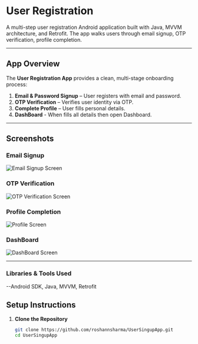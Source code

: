 #  User Registration

A multi-step user registration Android application built with Java, MVVM architecture, and Retrofit. The app walks users through email signup, OTP verification, profile completion.

---

## App Overview

The **User Registration App** provides a clean, multi-stage onboarding process:
1. **Email & Password Signup** – User registers with email and password.
2. **OTP Verification** – Verifies user identity via OTP.
3. **Complete Profile** – User fills personal details.
4. **DashBoard** - When fills all details then open Dashboard.


---

## Screenshots


###  Email Signup  
![Email Signup Screen](app/screenshots/step2.png)

###  OTP Verification  
![OTP Verification Screen](screenshots/otp_verification.png)

###  Profile Completion  
![Profile Screen](screenshots/profile_completion.png)

###  DashBoard   
![DashBoard Screen](screenshots/dashboard.png)

---
### Libraries & Tools Used
--Android SDK, Java, MVVM, Retrofit

##  Setup Instructions

1. **Clone the Repository**
   ```bash
   git clone https://github.com/roshannsharma/UserSingupApp.git
   cd UserSingupApp
